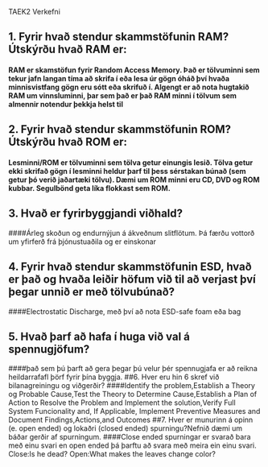 TAEK2 Verkefni
## 1. Fyrir hvað stendur skammstöfunin RAM? Útskýrðu hvað RAM er:
#### RAM er skamstöfun fyrir Random Access Memory. Það er tölvuminni sem tekur jafn langan tíma að skrifa í eða lesa úr gögn óháð því hvaða minnisvistfang gögn eru sótt eða skrifuð í. Algengt er að nota hugtakið RAM um vinnsluminni, þar sem það er það RAM minni í tölvum sem almennir notendur þekkja helst til
## 2. Fyrir hvað stendur skammstöfunin ROM? Útskýrðu hvað ROM er:
#### Lesminni/ROM er tölvuminni sem tölva getur einungis lesið. Tölva getur ekki skrifað gögn í lesminni heldur þarf til þess sérstakan búnað (sem getur þó verið jaðartæki tölvu). Dæmi um ROM minni eru CD, DVD og ROM kubbar. Segulbönd geta líka flokkast sem ROM.
## 3. Hvað er fyrirbyggjandi viðhald?
####Árleg skoðun og endurnýjun á ákveðnum slitflötum. Þá færðu vottorð um yfirferð frá þjónustuaðila og er einskonar
## 4. Fyrir hvað stendur skammstöfunin ESD, hvað er það og hvaða leiðir höfum við til að verjast því þegar unnið er með tölvubúnað?
####Electrostatic Discharge, með því að nota ESD-safe foam eða bag
## 5. Hvað þarf að hafa í huga við val á spennugjöfum?
####það sem þú þarft að gera þegar þú velur þér spennugjafa er að reikna heildarrafafl þörf fyrir þína byggja.
##6. Hver eru hin 6 skref við bilanagreiningu og viðgerðir?
####Identify the problem,Establish a Theory og Probable Cause,Test the Theory to Determine Cause,Establish a Plan of Action to Resolve the Problem and Implement the solution,Verify Full System Funcionality and, If Applicable, Implement Preventive Measures and Document Findings,Actions,and Outcomes
##7. Hver er munurinn á opinn (e. open ended) og lokaðri (closed ended) spurningu?Nefnið dæmi um báðar gerðir af spurningum.
####Close ended spurningar er svarað bara með einu svari en open ended þá þarftu að svara með meira ein einu svari. Close:Is he dead? Open:What makes the leaves change color?



